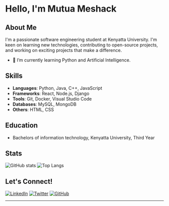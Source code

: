 # Hello, I'm Mutua Meshack

## About Me

I'm a passionate software engineering student at Kenyatta University. I'm keen on learning new technologies, contributing to open-source projects, and working on exciting projects that make a difference.

- 🌱 I’m currently learning Python and Artificial Intelligence.

## Skills

- **Languages**: Python, Java, C++, JavaScript
- **Frameworks**: React, Node.js, Django
- **Tools**: Git, Docker, Visual Studio Code
- **Databases**: MySQL, MongoDB
- **Others**: HTML, CSS

## Education

- Bachelors of information technology, Kenyatta University, Third Year

## Stats

![GitHub stats](https://github-readme-stats.vercel.app/api?username=Mutua-sr&rank_icon=github&show_icons=true&show=reviews,discussions_started,discussions_answered,prs_merged,prs_merged_percentage&theme=transparent)
![Top Langs](https://github-readme-stats.vercel.app/api/top-langs/?username=Mutua-sr&layout=donut)

## Let's Connect!

[![LinkedIn](https://img.shields.io/badge/LinkedIn-Connect-blue)](https://www.linkedin.com/in/mutua-m-165217242/)
[![Twitter](https://img.shields.io/badge/Twitter-Follow-blue)](https://twitter.com/s2rMesh/)
[![GitHub](https://img.shields.io/badge/GitHub-Follow-blue)](https://github.com/Mutua-sr/)

---
